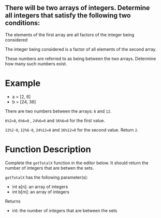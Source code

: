 ## There will be two arrays of integers. Determine all integers that satisfy the following two conditions:

The elements of the first array are all factors of the integer being considered

The integer being considered is a factor of all elements of the second array.

These numbers are referred to as being between the two arrays. Determine how many such numbers exist.

# Example
- a = [2, 6]
- b = [24, 36]

There are two numbers between the arrays: `6` and `12`.

`6%2=0`, `6%6=0` , `24%6=0` and `36%6=0` for the first value.

`12%2-0`, `12%6-0`, `24%12=0` and `36%12=0` for the second value. Return `2`.

# Function Description

Complete the `getTotalX` function in the editor below. It should return the number of integers that are betwen the sets.

`getTotalX` has the following parameter(s):

- int a[n]: an array of integers
- int b[m]: an array of integers

Returns

- int: the number of integers that are between the sets